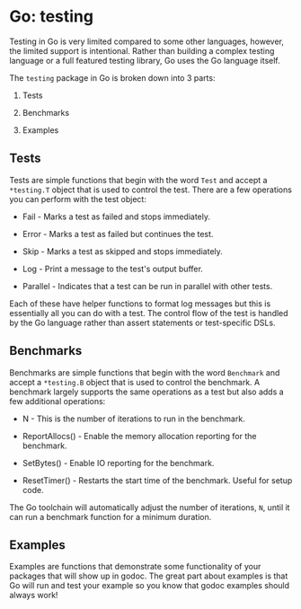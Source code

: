 Go: testing
===========

Testing in Go is very limited compared to some other languages, however,
the limited support is intentional. Rather than building a complex testing
language or a full featured testing library, Go uses the Go language itself.

The `testing` package in Go is broken down into 3 parts:

1. Tests

2. Benchmarks

3. Examples


## Tests

Tests are simple functions that begin with the word `Test` and accept a
`*testing.T` object that is used to control the test. There are a few
operations you can perform with the test object:

* Fail - Marks a test as failed and stops immediately.

* Error - Marks a test as failed but continues the test.

* Skip - Marks a test as skipped and stops immediately.

* Log - Print a message to the test's output buffer.

* Parallel - Indicates that a test can be run in parallel with other tests.

Each of these have helper functions to format log messages but this is
essentially all you can do with a test. The control flow of the test is
handled by the Go language rather than assert statements or test-specific DSLs.


## Benchmarks

Benchmarks are simple functions that begin with the word `Benchmark` and
accept a `*testing.B` object that is used to control the benchmark. A
benchmark largely supports the same operations as a test but also adds a
few additional operations:

* N - This is the number of iterations to run in the benchmark.

* ReportAllocs() - Enable the memory allocation reporting for the benchmark.

* SetBytes() - Enable IO reporting for the benchmark.

* ResetTimer() - Restarts the start time of the benchmark. Useful for setup code.

The Go toolchain will automatically adjust the number of iterations, `N`,
until it can run a benchmark function for a minimum duration.


## Examples

Examples are functions that demonstrate some functionality of your packages
that will show up in godoc. The great part about examples is that Go will
run and test your example so you know that godoc examples should always work!




